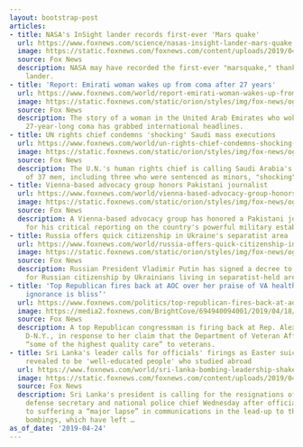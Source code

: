 ```yaml
---
layout: bootstrap-post
articles:
- title: NASA's InSight lander records first-ever 'Mars quake'
  url: https://www.foxnews.com/science/nasas-insight-lander-mars-quake
  image: https://static.foxnews.com/foxnews.com/content/uploads/2019/04/NASA-INSIGHT-MARSQUAKE.jpg
  source: Fox News
  description: NASA may have recorded the first-ever "marsquake," thanks to its InSight
    lander.
- title: 'Report: Emirati woman wakes up from coma after 27 years'
  url: https://www.foxnews.com/world/report-emirati-woman-wakes-up-from-coma-after-27-years
  image: https://static.foxnews.com/static/orion/styles/img/fox-news/og/og-fox-news.png
  source: Fox News
  description: The story of a woman in the United Arab Emirates who woke up from a
    27-year-long coma has grabbed international headlines.
- title: UN rights chief condemns 'shocking' Saudi mass executions
  url: https://www.foxnews.com/world/un-rights-chief-condemns-shocking-saudi-mass-executions
  image: https://static.foxnews.com/static/orion/styles/img/fox-news/og/og-fox-news.png
  source: Fox News
  description: The U.N.'s human rights chief is calling Saudi Arabia's mass execution
    of 37 men, including three who were sentenced as minors, "shocking" and "abhorrent."
- title: Vienna-based advocacy group honors Pakistani journalist
  url: https://www.foxnews.com/world/vienna-based-advocacy-group-honors-pakistani-journalist
  image: https://static.foxnews.com/static/orion/styles/img/fox-news/og/og-fox-news.png
  source: Fox News
  description: A Vienna-based advocacy group has honored a Pakistani journalist known
    for his critical reporting on the country's powerful military establishment.
- title: Russia offers quick citizenship in Ukraine's separatist area
  url: https://www.foxnews.com/world/russia-offers-quick-citizenship-in-ukraines-separatist-area
  image: https://static.foxnews.com/static/orion/styles/img/fox-news/og/og-fox-news.png
  source: Fox News
  description: Russian President Vladimir Putin has signed a decree to expedite applications
    for Russian citizenship by Ukrainians living in separatist-held areas.
- title: 'Top Republican fires back at AOC over her praise of VA health care: ‘Apparently
    ignorance is bliss’'
  url: https://www.foxnews.com/politics/top-republican-fires-back-at-aoc-over-her-praise-of-va-health-care-apparently-ignorance-is-bliss
  image: https://media2.foxnews.com/BrightCove/694940094001/2019/04/18/694940094001_6027550010001_6027548283001-vs.jpg
  source: Fox News
  description: A top Republican congressman is firing back at Rep. Alexandria Ocasio-Cortez,
    D-N.Y., in response to her claim that the Department of Veteran Affairs provides
    “some of the highest quality care” to veterans.
- title: Sri Lanka's leader calls for officials' firings as Easter suicide bombers
    revealed to be 'well-educated people' who studied abroad
  url: https://www.foxnews.com/world/sri-lanka-bombing-leadership-shakeup
  image: https://static.foxnews.com/foxnews.com/content/uploads/2019/04/9c364847-sri-lanka-funeral.jpg
  source: Fox News
  description: Sri Lanka's president is calling for the resignations of the country’s
    defense secretary and national police chief Wednesday after officials admitted
    to suffering a “major lapse” in communications in the lead-up to the Easter Sunday
    bombings, which have left …
as_of_date: '2019-04-24'
---
```


